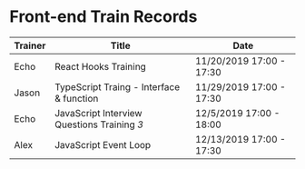 # Front-end Train Records
|Trainer|Title|Date|
|-------|-----|-----|
| Echo |  React Hooks Training  | 11/20/2019 17:00 - 17:30 |
| Jason | TypeScript Traing - Interface & function | 11/29/2019 17:00 - 17:30 |
| Echo |  JavaScript Interview Questions Training *3* | 12/5/2019 17:00 - 18:00 |
| Alex | JavaScript Event Loop | 12/13/2019 17:00 - 17:30 |
